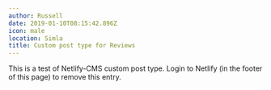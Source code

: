 ```yaml
---
author: Russell
date: 2019-01-10T08:15:42.896Z
icon: male
location: Simla
title: Custom post type for Reviews
---
```

This is a test of Netlify-CMS custom post type. Login to Netlify (in the footer of this page) to remove this entry.
